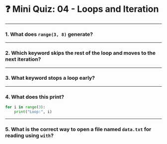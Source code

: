 # ❓ Mini Quiz: 04 - Loops and Iteration

---

### 1. What does `range(3, 8)` generate?

---

### 2. Which keyword skips the rest of the loop and moves to the next iteration?

---

### 3. What keyword stops a loop early?

---

### 4. What does this print?

```python
for i in range(3):
    print("Loop:", i)
```

---

### 5. What is the correct way to open a file named `data.txt` for reading using `with`?
